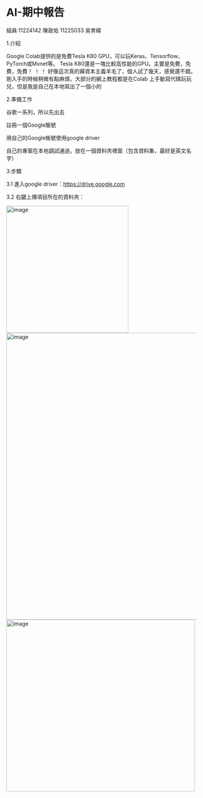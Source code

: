 # AI-期中報告
組員:11224142 陳政佑 11225033 吳育緯 

1.介紹

Google Colab提供的是免費Tesla K80 GPU，可以玩Keras、Tensorflow、PyTorch或Mxnet等。 Tesla K80還是一塊比較高性能的GPU。主要是免費，免費，免費！ ！ ！ 好像這次真的薅資本主義羊毛了，個人試了幾天，感覺還不錯。剛入手的時候稍微有點麻煩，大部分的網上教程都是在Colab 上手動寫代碼玩玩兒，但是我是自己在本地寫出了一個小的

2.準備工作

谷歌一系列，所以先出去

註冊一個Google賬號

用自己的Google帳號使用google driver

自己的專案在本地調試通過，放在一個資料夾裡面（包含資料集，最好是英文名字）

3.步驟

3.1 進入google driver：https://drive.google.com

3.2 右鍵上傳項目所在的資料夾：

<img width="323" height="336" alt="image" src="https://github.com/user-attachments/assets/1bb75384-1b48-4b19-add2-6b6852676b4a" />

<img width="1605" height="758" alt="image" src="https://github.com/user-attachments/assets/c0e353e7-8dcd-4948-bf5d-15d432bdf108" />

<img width="499" height="454" alt="image" src="https://github.com/user-attachments/assets/fec38071-afe0-49f5-a1fc-fd11687d21ae" />
